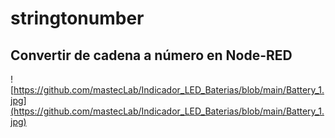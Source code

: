 # stringtonumber
## Convertir de cadena a número en Node-RED

![https://github.com/mastecLab/Indicador_LED_Baterias/blob/main/Battery_1.jpg](https://github.com/mastecLab/Indicador_LED_Baterias/blob/main/Battery_1.jpg)
